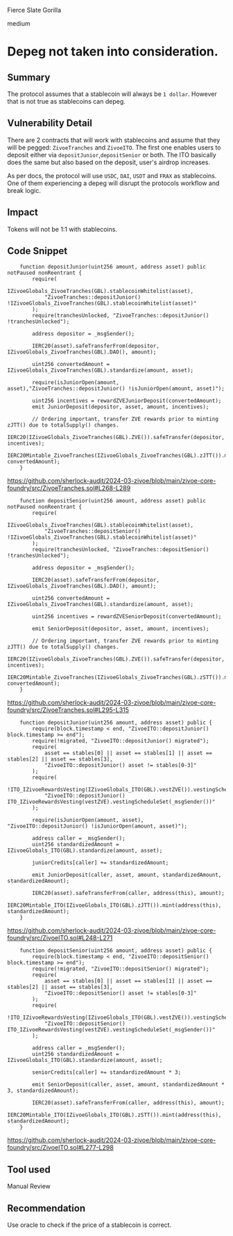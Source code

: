 Fierce Slate Gorilla

medium

# Depeg not taken into consideration.

## Summary
The protocol assumes that a stablecoin will always be `1 dollar`. However that is not true as stablecoins can depeg.

## Vulnerability Detail
There are 2 contracts that will work with stablecoins and assume that they will be pegged: `ZivoeTranches` and `ZivoeITO`. The first one enables users to deposit either via `depositJunior`,`depositSenior` or both. The ITO basically does the same but also based on the deposit, user's airdrop increases.

As per docs, the protocol will use `USDC`, `DAI`, `USDT` and `FRAX` as stablecoins. One of them experiencing a depeg will disrupt the protocols workflow and break logic.

## Impact
Tokens will not be 1:1 with stablecoins.

## Code Snippet
```solidity
    function depositJunior(uint256 amount, address asset) public notPaused nonReentrant {
        require(
            IZivoeGlobals_ZivoeTranches(GBL).stablecoinWhitelist(asset), 
            "ZivoeTranches::depositJunior() !IZivoeGlobals_ZivoeTranches(GBL).stablecoinWhitelist(asset)"
        );
        require(tranchesUnlocked, "ZivoeTranches::depositJunior() !tranchesUnlocked");

        address depositor = _msgSender();

        IERC20(asset).safeTransferFrom(depositor, IZivoeGlobals_ZivoeTranches(GBL).DAO(), amount);
        
        uint256 convertedAmount = IZivoeGlobals_ZivoeTranches(GBL).standardize(amount, asset);

        require(isJuniorOpen(amount, asset),"ZivoeTranches::depositJunior() !isJuniorOpen(amount, asset)");

        uint256 incentives = rewardZVEJuniorDeposit(convertedAmount);
        emit JuniorDeposit(depositor, asset, amount, incentives);

        // Ordering important, transfer ZVE rewards prior to minting zJTT() due to totalSupply() changes.
        IERC20(IZivoeGlobals_ZivoeTranches(GBL).ZVE()).safeTransfer(depositor, incentives);
        IERC20Mintable_ZivoeTranches(IZivoeGlobals_ZivoeTranches(GBL).zJTT()).mint(depositor, convertedAmount);
    }
```

https://github.com/sherlock-audit/2024-03-zivoe/blob/main/zivoe-core-foundry/src/ZivoeTranches.sol#L268-L289

```solidity
    function depositSenior(uint256 amount, address asset) public notPaused nonReentrant {
        require(
            IZivoeGlobals_ZivoeTranches(GBL).stablecoinWhitelist(asset), 
            "ZivoeTranches::depositSenior() !IZivoeGlobals_ZivoeTranches(GBL).stablecoinWhitelist(asset)"
        );
        require(tranchesUnlocked, "ZivoeTranches::depositSenior() !tranchesUnlocked");

        address depositor = _msgSender();

        IERC20(asset).safeTransferFrom(depositor, IZivoeGlobals_ZivoeTranches(GBL).DAO(), amount);
        
        uint256 convertedAmount = IZivoeGlobals_ZivoeTranches(GBL).standardize(amount, asset);

        uint256 incentives = rewardZVESeniorDeposit(convertedAmount);

        emit SeniorDeposit(depositor, asset, amount, incentives);

        // Ordering important, transfer ZVE rewards prior to minting zJTT() due to totalSupply() changes.
        IERC20(IZivoeGlobals_ZivoeTranches(GBL).ZVE()).safeTransfer(depositor, incentives);
        IERC20Mintable_ZivoeTranches(IZivoeGlobals_ZivoeTranches(GBL).zSTT()).mint(depositor, convertedAmount);
    }
```
https://github.com/sherlock-audit/2024-03-zivoe/blob/main/zivoe-core-foundry/src/ZivoeTranches.sol#L295-L315

```solidity
    function depositJunior(uint256 amount, address asset) public {
        require(block.timestamp < end, "ZivoeITO::depositJunior() block.timestamp >= end");
        require(!migrated, "ZivoeITO::depositJunior() migrated");
        require(
            asset == stables[0] || asset == stables[1] || asset == stables[2] || asset == stables[3],
            "ZivoeITO::depositJunior() asset != stables[0-3]"
        );
        require(
            !ITO_IZivoeRewardsVesting(IZivoeGlobals_ITO(GBL).vestZVE()).vestingScheduleSet(_msgSender()),
            "ZivoeITO::depositJunior() ITO_IZivoeRewardsVesting(vestZVE).vestingScheduleSet(_msgSender())"
        );

        require(isJuniorOpen(amount, asset), "ZivoeITO::depositJunior() !isJuniorOpen(amount, asset)");

        address caller = _msgSender();
        uint256 standardizedAmount = IZivoeGlobals_ITO(GBL).standardize(amount, asset);

        juniorCredits[caller] += standardizedAmount;

        emit JuniorDeposit(caller, asset, amount, standardizedAmount, standardizedAmount);

        IERC20(asset).safeTransferFrom(caller, address(this), amount);
        IERC20Mintable_ITO(IZivoeGlobals_ITO(GBL).zJTT()).mint(address(this), standardizedAmount);
    }
```

https://github.com/sherlock-audit/2024-03-zivoe/blob/main/zivoe-core-foundry/src/ZivoeITO.sol#L248-L271

```solidity
    function depositSenior(uint256 amount, address asset) public {
        require(block.timestamp < end, "ZivoeITO::depositSenior() block.timestamp >= end");
        require(!migrated, "ZivoeITO::depositSenior() migrated");
        require(
            asset == stables[0] || asset == stables[1] || asset == stables[2] || asset == stables[3],
            "ZivoeITO::depositSenior() asset != stables[0-3]"
        );
        require(
            !ITO_IZivoeRewardsVesting(IZivoeGlobals_ITO(GBL).vestZVE()).vestingScheduleSet(_msgSender()),
            "ZivoeITO::depositSenior() ITO_IZivoeRewardsVesting(vestZVE).vestingScheduleSet(_msgSender())"
        );

        address caller = _msgSender();
        uint256 standardizedAmount = IZivoeGlobals_ITO(GBL).standardize(amount, asset);

        seniorCredits[caller] += standardizedAmount * 3;

        emit SeniorDeposit(caller, asset, amount, standardizedAmount * 3, standardizedAmount);

        IERC20(asset).safeTransferFrom(caller, address(this), amount);
        IERC20Mintable_ITO(IZivoeGlobals_ITO(GBL).zSTT()).mint(address(this), standardizedAmount);
    }
```

https://github.com/sherlock-audit/2024-03-zivoe/blob/main/zivoe-core-foundry/src/ZivoeITO.sol#L277-L298

## Tool used
Manual Review

## Recommendation
Use oracle to check if the price of a stablecoin is correct.